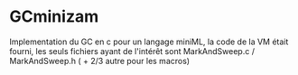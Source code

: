 # GCminizam

Implementation du GC en c pour un langage miniML, la code de la VM était fourni, les seuls fichiers ayant de l'intérêt sont MarkAndSweep.c / MarkAndSweep.h ( + 2/3 autre pour les macros)
